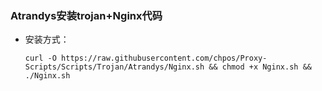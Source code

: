 ### Atrandys安装trojan+Nginx代码

* 安装方式：

  `curl -O https://raw.githubusercontent.com/chpos/Proxy-Scripts/Scripts/Trojan/Atrandys/Nginx.sh && chmod +x Nginx.sh && ./Nginx.sh`
